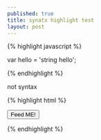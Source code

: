 ```yaml
---
published: true
title: synatx highlight test
layout: post
---
```

{% highlight javascript %}

var hello = 'string hello';

{% endhighlight %}

not syntax


{% highlight html %}

<button id="feed">Feed ME!</button>

{% endhighlight %}